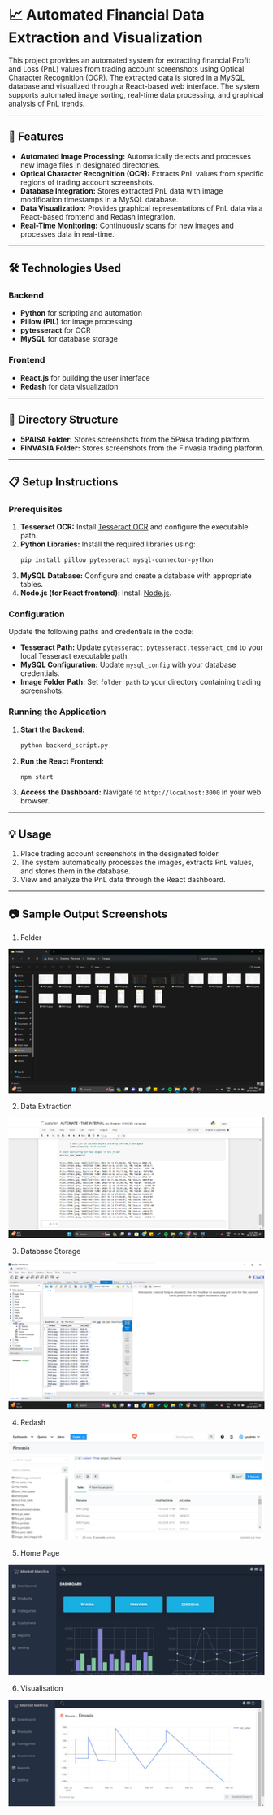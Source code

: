 # 📈 Automated Financial Data Extraction and Visualization

This project provides an automated system for extracting financial Profit and Loss (PnL) values from trading account screenshots using Optical Character Recognition (OCR). The extracted data is stored in a MySQL database and visualized through a React-based web interface. The system supports automated image sorting, real-time data processing, and graphical analysis of PnL trends.

---

## 🚀 Features

- **Automated Image Processing:** Automatically detects and processes new image files in designated directories.
- **Optical Character Recognition (OCR):** Extracts PnL values from specific regions of trading account screenshots.
- **Database Integration:** Stores extracted PnL data with image modification timestamps in a MySQL database.
- **Data Visualization:** Provides graphical representations of PnL data via a React-based frontend and Redash integration.
- **Real-Time Monitoring:** Continuously scans for new images and processes data in real-time.

---

## 🛠️ Technologies Used

### Backend
- **Python** for scripting and automation
- **Pillow (PIL)** for image processing
- **pytesseract** for OCR
- **MySQL** for database storage

### Frontend
- **React.js** for building the user interface
- **Redash** for data visualization

---

## 📂 Directory Structure

- **5PAISA Folder:** Stores screenshots from the 5Paisa trading platform.
- **FINVASIA Folder:** Stores screenshots from the Finvasia trading platform.

---

## 📋 Setup Instructions

### Prerequisites

1. **Tesseract OCR:** Install [Tesseract OCR](https://github.com/tesseract-ocr/tesseract) and configure the executable path.
2. **Python Libraries:** Install the required libraries using:
   ```bash
   pip install pillow pytesseract mysql-connector-python
   ```
3. **MySQL Database:** Configure and create a database with appropriate tables.
4. **Node.js (for React frontend):** Install [Node.js](https://nodejs.org/).

### Configuration

Update the following paths and credentials in the code:

- **Tesseract Path:** Update `pytesseract.pytesseract.tesseract_cmd` to your local Tesseract executable path.
- **MySQL Configuration:** Update `mysql_config` with your database credentials.
- **Image Folder Path:** Set `folder_path` to your directory containing trading screenshots.

### Running the Application

1. **Start the Backend:**
   ```bash
   python backend_script.py
   ```
2. **Run the React Frontend:**
   ```bash
   npm start
   ```
3. **Access the Dashboard:** Navigate to `http://localhost:3000` in your web browser.

---

## 💡 Usage

1. Place trading account screenshots in the designated folder.
2. The system automatically processes the images, extracts PnL values, and stores them in the database.
3. View and analyze the PnL data through the React dashboard.

---

## 📷 Sample Output Screenshots

1. Folder

![img alt](https://github.com/Rekha050803/Automated-Financial-Data-Extraction-and-Visualization-using-OCR-and-Redash/blob/66069b951af699f6803fc13507e241b31f4604cf/Automated%20Financial%20Data%20Extraction%20and%20Visualization-Using%20OCR%20and%20Redash/output-screenshots/Folder.png)

2. Data Extraction

![img alt](https://github.com/Rekha050803/Automated-Financial-Data-Extraction-and-Visualization-using-OCR-and-Redash/blob/66069b951af699f6803fc13507e241b31f4604cf/Automated%20Financial%20Data%20Extraction%20and%20Visualization-Using%20OCR%20and%20Redash/output-screenshots/Data%20extraction.png)

3. Database Storage

![img alt](https://github.com/Rekha050803/Automated-Financial-Data-Extraction-and-Visualization-using-OCR-and-Redash/blob/66069b951af699f6803fc13507e241b31f4604cf/Automated%20Financial%20Data%20Extraction%20and%20Visualization-Using%20OCR%20and%20Redash/output-screenshots/Database%20Storage.png)

4. Redash

![img alt](https://github.com/Rekha050803/Automated-Financial-Data-Extraction-and-Visualization-using-OCR-and-Redash/blob/66069b951af699f6803fc13507e241b31f4604cf/Automated%20Financial%20Data%20Extraction%20and%20Visualization-Using%20OCR%20and%20Redash/output-screenshots/Redash.jpg)

5. Home Page

![img alt](https://github.com/Rekha050803/Automated-Financial-Data-Extraction-and-Visualization-using-OCR-and-Redash/blob/66069b951af699f6803fc13507e241b31f4604cf/Automated%20Financial%20Data%20Extraction%20and%20Visualization-Using%20OCR%20and%20Redash/output-screenshots/Home%20page.jpg)

6. Visualisation

![img alt](https://github.com/Rekha050803/Automated-Financial-Data-Extraction-and-Visualization-using-OCR-and-Redash/blob/66069b951af699f6803fc13507e241b31f4604cf/Automated%20Financial%20Data%20Extraction%20and%20Visualization-Using%20OCR%20and%20Redash/output-screenshots/Visualisation.jpg)


